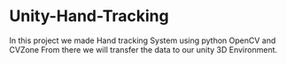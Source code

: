 # Unity-Hand-Tracking
In this project we made Hand tracking System using python OpenCV and CVZone From there we will transfer the data to our unity 3D Environment.
